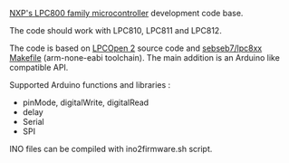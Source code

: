 [NXP's LPC800 family microcontroller](http://www.nxp.com/products/microcontrollers/cortex_m0_m0/lpc800/) development code base.

The code should work with LPC810, LPC811 and LPC812.

The code is based on [LPCOpen 2](http://www.lpcware.com/content/nxpfile/lpcopen-software-development-platform-lpc8xx-packages) source code and [sebseb7/lpc8xx Makefile](https://github.com/sebseb7/lpc8xx) (arm-none-eabi toolchain). The main addition is an Arduino like compatible API.

Supported Arduino functions and libraries :

* pinMode, digitalWrite, digitalRead
* delay
* Serial
* SPI

INO files can be compiled with ino2firmware.sh script.